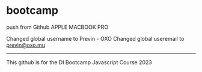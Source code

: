 # bootcamp
push from Github APPLE MACBOOK PRO 

Changed global username to Previn - OXO
Changed global useremail to previn@oxo.mu

--- 

This github is for the DI Bootcamp Javascript Course 2023